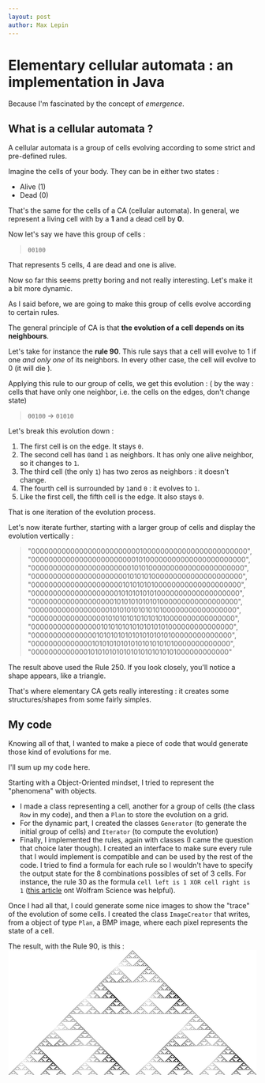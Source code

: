 ```yaml
---
layout: post
author: Max Lepin
---
```



# Elementary cellular automata : an implementation in Java
Because I'm fascinated by the concept of *emergence*.

## What is a cellular automata ? 

A cellular automata is a group of cells evolving according to some strict and pre-defined rules. 

Imagine the cells of your body. They can be in either two states : 
- Alive (1)
- Dead (0)

That's the same for the cells of a CA (cellular automata). In general, we represent a living cell with by a **1** and a dead cell by **0**.

Now let's say we have this group of cells : 

> ```00100```

That represents 5 cells, 4 are dead and one is alive. 

Now so far this seems pretty boring and not really interesting. Let's make it a bit more dynamic. 

As I said before, we are going to make this group of cells evolve according to certain rules. 

The general principle of CA is that **the evolution of a cell depends on its neighbours**.

Let's take for instance the **rule 90**.
This rule says that a cell will evolve to 1 if one *and only one* of its neighbors. In every other case, the cell will evolve to 0 (it will die ).

Applying this rule to our group of cells, we get this evolution : ( by the way : cells that have only one neighbor, i.e. the cells on the edges, don't change state)
> ```00100``` → ```01010```

Let's break this evolution down : 

1. The first cell is on the edge. It stays ```0```.
2. The second cell has ```0```and ```1``` as neighbors. It has only one alive neighbor, so it changes to ```1```.
3. The third cell (the only ```1```) has two zeros as neighbors : it doesn't change.
4. The fourth cell is surrounded by ```1```and ```0``` : it evolves to ```1```.
5. Like the first cell, the fifth cell is the edge. It also stays ```0```.

That is one iteration of the evolution process.

Let's now iterate further, starting with a larger group of cells and display the evolution vertically :

> "00000000000000000000000001000000000000000000000000",
"00000000000000000000000010100000000000000000000000",
"00000000000000000000000101010000000000000000000000",
"00000000000000000000001010101000000000000000000000",
"00000000000000000000010101010100000000000000000000",
"00000000000000000000101010101010000000000000000000",
"00000000000000000001010101010101000000000000000000",
"00000000000000000010101010101010100000000000000000",
"00000000000000000101010101010101010000000000000000",
"00000000000000001010101010101010101000000000000000",
"00000000000000010101010101010101010100000000000000",
"00000000000000101010101010101010101010000000000000",
"00000000000001010101010101010101010101000000000000"

The result above used the Rule 250. If you look closely, you'll notice a shape appears, like a triangle.

That's where elementary CA gets really interesting : it creates some structures/shapes from some fairly simples. 

## My code 

Knowing all of that, I wanted to make a piece of code that would generate those kind of evolutions for me.

I'll sum up my code here.

Starting with a Object-Oriented mindset, I tried to represent the "phenomena" with objects. 
* I made a class representing a cell, another for a group of cells (the class `Row` in my code), and then a `Plan` to store the evolution on a grid. 
* For the dynamic part, I created the classes `Generator` (to generate the initial group of cells) and `Iterator` (to compute the evolution)
* Finally, I implemented the rules, again with classes (I came the question that choice later though). I created an interface to make sure every rule that I would implement is compatible and can be used by the rest of the code. 
I tried to find a formula for each rule so I wouldn't have to specify the output state for the 8 combinations possibles of set of 3 cells. 
For instance, the rule 30 as the formula `cell left is 1 XOR cell right is 1` ([this article](https://www.wolframscience.com/nks/notes-2-1--cellular-automaton-rules-as-formulas/) ont Wolfram Science was helpful). 

Once I had all that, I could generate some nice images to show the "trace" of the evolution of some cells. I created the class `ImageCreator` that writes, from a object of type `Plan`, a BMP image, where each pixel represents the state of a cell.

The result, with the Rule 90, is this : 
![Rule 90](/assets/img/rule90.bmp)
 